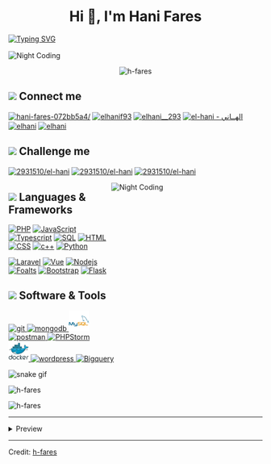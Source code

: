 <h1 align="center">Hi 👋, I'm Hani Fares</h1>

[![Typing SVG](https://readme-typing-svg.herokuapp.com?size=18&center=true&vCenter=true&width=420&lines=A+software+engineer+with+true+passion)](https://git.io/typing-svg)

<img alt="Night Coding" src="https://media.giphy.com/media/f3iwJFOVOwuy7K6FFw/giphy.gif" width=100% height="300px" align="center"/>

<p align="center"> <img src="https://komarev.com/ghpvc/?username=h-fares&label=Profile%20views&color=0e75b6&style=flat" alt="h-fares" /> </p>



## <img src="https://media.giphy.com/media/iY8CRBdQXODJSCERIr/giphy.gif" width="30px"> Connect me
<p align="left">
 <a href="https://linkedin.com/in/hani-fares-072bb5a4/" target="blank"><img align="center" src="https://raw.githubusercontent.com/rahuldkjain/github-profile-readme-generator/master/src/images/icons/Social/linked-in-alt.svg" alt="hani-fares-072bb5a4/" height="30" width="40" /></a>
<a href="https://twitter.com/elhanif93" target="blank"><img align="center" src="https://raw.githubusercontent.com/rahuldkjain/github-profile-readme-generator/master/src/images/icons/Social/twitter.svg" alt="elhanif93" height="30" width="40" /></a>
 <a href="https://www.instagram.com/elhani__293/" target="blank"><img align="center" src="https://raw.githubusercontent.com/rahuldkjain/github-profile-readme-generator/master/src/images/icons/Social/instagram.svg" alt="elhani__293" height="30" width="40" /></a>
<a href="https://www.youtube.com/channel/UC6ICpvEY4RIjmn2fsDY-vgA" target="blank"><img align="center" src="https://raw.githubusercontent.com/rahuldkjain/github-profile-readme-generator/master/src/images/icons/Social/youtube.svg" alt="el-hani - الهــاني" height="30" width="40" /></a>
 <a href="https://www.tiktok.com/@hanifares93" target="blank"><img align="center" src="https://www.freepnglogos.com/uploads/tik-tok-logo-png/tik-tok-how-use-tiktok-create-cool-videos-with-iphone-14.png" alt="elhani" height="40" width="50" /></a>
  <a href="https://www.tiktok.com/@hanifares93" target="blank"><img align="center" src="https://www.freepnglogos.com/uploads/email-png/email-western-libraries-12.png" alt="elhani" height="40" width="50" /></a>
</p>


## <img src="https://media.giphy.com/media/4tsJBJmfu6TB1O8l5x/giphy.gif" width="30px"> Challenge me
<a href="https://stackoverflow.com/users/2931510/el-hani" target="blank"><img align="center" src="https://raw.githubusercontent.com/rahuldkjain/github-profile-readme-generator/master/src/images/icons/Social/stack-overflow.svg" alt="2931510/el-hani" height="30" width="40" /></a>
<a href="https://leetcode.com/el-hani/" target="blank"><img align="center" src="https://res.cloudinary.com/crunchbase-production/image/upload/c_lpad,h_256,w_256,f_auto,q_auto:eco,dpr_1/83facdeba5b924cb3b1a" alt="2931510/el-hani" height="40" width="40" /></a>
<a href="https://cssbattle.dev/player/elhani" target="blank"><img align="center" src="https://cssbattle.dev/targets/100.png" alt="2931510/el-hani" height="40" width="40" /></a>

<img alt="Night Coding" src="https://media.giphy.com/media/juua9i2c2fA0AIp2iq/giphy.gif" width="300px" height="300px" align="right"/>

## <img src="https://media.giphy.com/media/HwBlFQZFcAoUcPHZdX/giphy.gif" width="45px"> Languages & Frameworks

<a href="https://www.php.net/"><img alt="PHP" src="https://img.shields.io/badge/PHP-14354C.svg?logo=php&logoColor=white&color=mediumpurple"></a>
<a href="https://developer.mozilla.org/en-US/docs/Web/JavaScript"><img alt="JavaScript" src="https://img.shields.io/badge/JavaScript-F7DF1E.svg?logo=javascript&logoColor=black"></a>
<a href="https://www.typescriptlang.org/"><img alt="Typescript" src="https://img.shields.io/badge/TypeScript-14354C.svg?logo=typescript&logoColor=white&color=blue"></a>
<a href="https://www.mysql.com/"><img alt="SQL" src="https://custom-icon-badges.herokuapp.com/badge/SQL-025E8C.svg?logo=database&logoColor=white"></a>
<a href="https://developer.mozilla.org/en-US/docs/Learn/Getting_started_with_the_web/HTML_basics"><img alt="HTML" src="https://img.shields.io/badge/HTML-14354C.svg?logo=html5&logoColor=black&color=orange"></a>
<a href="https://developer.mozilla.org/en-US/docs/Web/CSS"><img alt="CSS" src="https://img.shields.io/badge/CSS-14354C.svg?logo=css3&logoColor=white&color=blue"></a>
<a href="https://www.cplusplus.com/"><img alt="c++" src="https://img.shields.io/badge/C/C++-14354C.svg?logo=c&logoColor=white&color=blue"></a>
<a href="https://www.cplusplus.com/"><img alt="Python" src="https://img.shields.io/badge/Python-14354C.svg?logo=python&logoColor=blue&color=yellow"></a>


<a href="https://laravel.com/"><img alt="Laravel" src="https://img.shields.io/badge/Laravel-14354C.svg?logo=laravel&logoColor=black&color=orangered"></a>
<a href="https://vuejs.org/"><img alt="Vue" src="https://img.shields.io/badge/Vue-14354C.svg?logo=vue.js&logoColor=black&color=purbleblue"></a>
<a href="https://nodejs.org/en/"><img alt="Nodejs" src="https://img.shields.io/badge/Nodejs-14354C.svg?logo=node.js&logoColor=black&color=darkgreen"></a>
<a href="https://foalts.org/"><img alt="Foalts" src="https://img.shields.io/badge/Foalts-14354C.svg?logo=typescript&logoColor=white&color=skyblue"></a>
<a href="https://getbootstrap.com/"><img alt="Bootstrap" src="https://img.shields.io/badge/Bootstrap-14354C.svg?logo=bootstrap&logoColor=white&color=mediumpurple"></a>
<a href="https://flask.palletsprojects.com/en/2.1.x/"><img alt="Flask" src="https://img.shields.io/badge/Flask-14354C.svg?logo=flask&logoColor=black&color=white"></a>


## <img src="https://media.giphy.com/media/iDaCeaKrHhUI1I8e2b/giphy.gif" width="45px"> Software & Tools
   <a href="https://git-scm.com/" target="_blank" rel="noreferrer"> <img src="https://media.giphy.com/media/kH1DBkPNyZPOk0BxrM/giphy.gif" alt="git" width="40" height="40"/> </a> 
  <a href="https://www.mongodb.com/" target="_blank" rel="noreferrer"> <img src="https://media.giphy.com/media/tAjb5pyCEBhEb8jWxC/giphy.gif" alt="mongodb" width="40" height="40"/> </a> 
  <a href="https://www.mysql.com/" target="_blank" rel="noreferrer"> <img src="https://raw.githubusercontent.com/devicons/devicon/master/icons/mysql/mysql-original-wordmark.svg" alt="mysql" width="40" height="40"/> </a> 
  <a href="https://postman.com" target="_blank" rel="noreferrer"> <img src="https://www.vectorlogo.zone/logos/getpostman/getpostman-icon.svg" alt="postman" width="40" height="40"/> </a> 
  <a href="https://www.jetbrains.com/phpstorm/promo/?source=google&medium=cpc&campaign=14335686426&term=phpstorm&gclid=Cj0KCQjw37iTBhCWARIsACBt1IzM6r3okEHJXACXMEyWAskFc4hQdqaMKmD32DzV0L-Ygcs5L6UK224aAp4uEALw_wcB" target="_blank" rel="noreferrer"> <img src="https://media.giphy.com/media/TuGVzbywNqfOpw1VWi/giphy.gif" alt="PHPStorm" width="40" height="40"/> </a> 
 <a href="https://www.docker.com/" target="_blank" rel="noreferrer"> <img src="https://raw.githubusercontent.com/devicons/devicon/master/icons/docker/docker-original-wordmark.svg" alt="docker" width="40" height="40"/> </a> <a href="https://wordpress.com/" target="_blank" rel="noreferrer"> <img src="https://media.giphy.com/media/kyicnsZl8wJ6CBiZHo/giphy.gif" alt="wordpress" width="40" height="40"/> </a>
  <a href="https://cloud.google.com/bigquery/?utm_source=google&utm_medium=cpc&utm_campaign=emea-gb-all-en-dr-bkws-all-solutions-trial-e-gcp-1011340&utm_content=text-ad-none-any-DEV_c-CRE_574804267126-ADGP_Hybrid%20%7C%20BKWS%20-%20EXA%20%7C%20Txt%20~%20Data%20Analytics%20~%20BigQuery%23v6-KWID_43700053285127694-kwd-63326440124-userloc_9042681&utm_term=KW_google%20bigquery-NET_g-PLAC_&gclid=Cj0KCQjw37iTBhCWARIsACBt1IzYEafpOyum4OUAuqsuQmPSbHxAv7oSo47s94eqorZtbbXwXZAKkhgaApbbEALw_wcB&gclsrc=aw.ds" target="_blank" rel="noreferrer"> <img src="https://miro.medium.com/max/500/1*5xYx2KgLQaTN8l3yFidiiA.png" alt="Bigquery" width="40" height="40"/> </a>


![snake gif](https://github.com/tanyarajhans/Actions/blob/output/github-contribution-grid-snake.svg)


<p><img src="https://github-readme-stats.vercel.app/api/top-langs?username=h-fares&show_icons=true&theme=dark&locale=en&layout=compact" alt="h-fares" align=center/></p>


<p><img src="https://github-readme-stats.vercel.app/api?username=h-fares&show_icons=true&theme=dark&locale=en" alt="h-fares" align=center/></p>

-------
<details>
<summary>Preview  </summary>

[name](filename 'h-fares.md')

</details>

 ------
Credit: [h-fares](https://github.com/h-fares)
